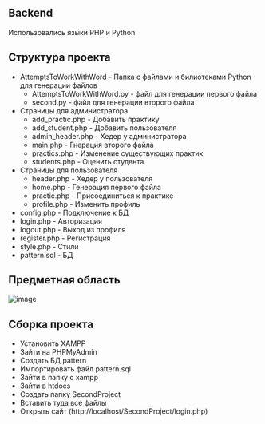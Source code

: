 ## **Backend**
Использовались языки PHP и Python
## **Структура проекта**
- AttemptsToWorkWithWord - Папка с файлами и билиотеками Python для генерации файлов
  - AttemptsToWorkWithWord.py - файл для генерации первого файла
  - second.py - файл для генерации второго файла
- Страницы для администратора
  - add_practic.php - Добавить практику
  - add_student.php - Добавить пользователя
  - admin_header.php - Хедер у администратора
  - main.php - Гнерация второго файла
  - practics.php - Изменение существующих практик
  - students.php - Оценить студента
- Страницы для пользователя
  - header.php - Хедер у пользователя
  - home.php - Генерация первого файла
  - practic.php - Присоединиться к практике
  - profile.php - Изменить профиль
- config.php - Подключение к БД
- login.php - Авторизация
- logout.php - Выход из профиля
- register.php - Регистрация
- style.php - Стили
- pattern.sql - БД

## **Предметная область**
![image](https://github.com/birdfromskyy/second_week_of_practice/assets/133604772/b85bdab8-fa39-4007-8546-95e8c4aa96f3)

## **Сборка проекта**
- Установить XAMPP
- Зайти на PHPMyAdmin
- Создать БД pattern
- Импортировать файл pattern.sql
- Зайти в папку с xampp
- Зайти в htdocs
- Создать папку SecondProject
- Вставить туда все файлы
- Открыть сайт (http://localhost/SecondProject/login.php)
